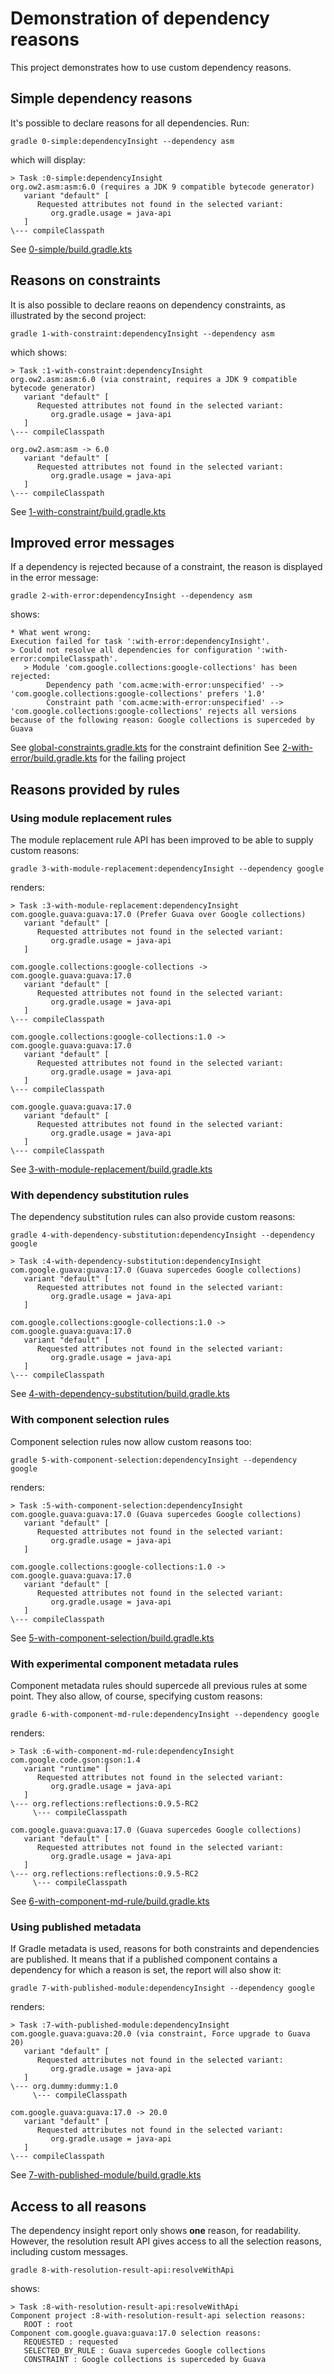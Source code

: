 # Demonstration of dependency reasons

This project demonstrates how to use custom dependency reasons.

## Simple dependency reasons

It's possible to declare reasons for all dependencies. Run:

`gradle 0-simple:dependencyInsight --dependency asm`

which will display:

```
> Task :0-simple:dependencyInsight 
org.ow2.asm:asm:6.0 (requires a JDK 9 compatible bytecode generator)
   variant "default" [
      Requested attributes not found in the selected variant:
         org.gradle.usage = java-api
   ]
\--- compileClasspath

```

See [0-simple/build.gradle.kts](0-simple/build.gradle.kts)

## Reasons on constraints

It is also possible to declare reaons on dependency constraints, as illustrated by the second project:

`gradle 1-with-constraint:dependencyInsight --dependency asm`

which shows:

```
> Task :1-with-constraint:dependencyInsight 
org.ow2.asm:asm:6.0 (via constraint, requires a JDK 9 compatible bytecode generator)
   variant "default" [
      Requested attributes not found in the selected variant:
         org.gradle.usage = java-api
   ]
\--- compileClasspath

org.ow2.asm:asm -> 6.0
   variant "default" [
      Requested attributes not found in the selected variant:
         org.gradle.usage = java-api
   ]
\--- compileClasspath
```

See [1-with-constraint/build.gradle.kts](1-with-constraint/build.gradle.kts)

## Improved error messages

If a dependency is rejected because of a constraint, the reason is displayed in the error message:

`gradle 2-with-error:dependencyInsight --dependency asm`

shows:

```
* What went wrong:
Execution failed for task ':with-error:dependencyInsight'.
> Could not resolve all dependencies for configuration ':with-error:compileClasspath'.
   > Module 'com.google.collections:google-collections' has been rejected:
        Dependency path 'com.acme:with-error:unspecified' --> 'com.google.collections:google-collections' prefers '1.0'
        Constraint path 'com.acme:with-error:unspecified' --> 'com.google.collections:google-collections' rejects all versions because of the following reason: Google collections is superceded by Guava

```

See [global-constraints.gradle.kts](global-constraints.gradle.kts) for the constraint definition
See [2-with-error/build.gradle.kts](2-with-error/build.gradle.kts) for the failing project

## Reasons provided by rules
### Using module replacement rules

The module replacement rule API has been improved to be able to supply custom reasons:

`gradle 3-with-module-replacement:dependencyInsight --dependency google`

renders:

```
> Task :3-with-module-replacement:dependencyInsight 
com.google.guava:guava:17.0 (Prefer Guava over Google collections)
   variant "default" [
      Requested attributes not found in the selected variant:
         org.gradle.usage = java-api
   ]

com.google.collections:google-collections -> com.google.guava:guava:17.0
   variant "default" [
      Requested attributes not found in the selected variant:
         org.gradle.usage = java-api
   ]
\--- compileClasspath

com.google.collections:google-collections:1.0 -> com.google.guava:guava:17.0
   variant "default" [
      Requested attributes not found in the selected variant:
         org.gradle.usage = java-api
   ]
\--- compileClasspath

com.google.guava:guava:17.0
   variant "default" [
      Requested attributes not found in the selected variant:
         org.gradle.usage = java-api
   ]
\--- compileClasspath
```

See [3-with-module-replacement/build.gradle.kts](3-with-module-replacement/build.gradle.kts)

### With dependency substitution rules

The dependency substitution rules can also provide custom reasons:

`gradle 4-with-dependency-substitution:dependencyInsight --dependency google`

```
> Task :4-with-dependency-substitution:dependencyInsight 
com.google.guava:guava:17.0 (Guava supercedes Google collections)
   variant "default" [
      Requested attributes not found in the selected variant:
         org.gradle.usage = java-api
   ]

com.google.collections:google-collections:1.0 -> com.google.guava:guava:17.0
   variant "default" [
      Requested attributes not found in the selected variant:
         org.gradle.usage = java-api
   ]
\--- compileClasspath

```

See [4-with-dependency-substitution/build.gradle.kts](4-with-dependency-substitution/build.gradle.kts)

### With component selection rules

Component selection rules now allow custom reasons too:

`gradle 5-with-component-selection:dependencyInsight --dependency google`

renders:

```
> Task :5-with-component-selection:dependencyInsight 
com.google.guava:guava:17.0 (Guava supercedes Google collections)
   variant "default" [
      Requested attributes not found in the selected variant:
         org.gradle.usage = java-api
   ]

com.google.collections:google-collections:1.0 -> com.google.guava:guava:17.0
   variant "default" [
      Requested attributes not found in the selected variant:
         org.gradle.usage = java-api
   ]
\--- compileClasspath
```

See [5-with-component-selection/build.gradle.kts](5-with-component-selection/build.gradle.kts)

### With experimental component metadata rules

Component metadata rules should supercede all previous rules at some point. They also allow, of course, specifying custom reasons:

`gradle 6-with-component-md-rule:dependencyInsight --dependency google`

renders:

```
> Task :6-with-component-md-rule:dependencyInsight 
com.google.code.gson:gson:1.4
   variant "runtime" [
      Requested attributes not found in the selected variant:
         org.gradle.usage = java-api
   ]
\--- org.reflections:reflections:0.9.5-RC2
     \--- compileClasspath

com.google.guava:guava:17.0 (Guava supercedes Google collections)
   variant "default" [
      Requested attributes not found in the selected variant:
         org.gradle.usage = java-api
   ]
\--- org.reflections:reflections:0.9.5-RC2
     \--- compileClasspath

```

See [6-with-component-md-rule/build.gradle.kts](6-with-component-md-rule/build.gradle.kts)

### Using published metadata

If Gradle metadata is used, reasons for both constraints and dependencies are published. It means that if
a published component contains a dependency for which a reason is set, the report will also show it:

`gradle 7-with-published-module:dependencyInsight --dependency google`

renders:

```
> Task :7-with-published-module:dependencyInsight 
com.google.guava:guava:20.0 (via constraint, Force upgrade to Guava 20)
   variant "default" [
      Requested attributes not found in the selected variant:
         org.gradle.usage = java-api
   ]
\--- org.dummy:dummy:1.0
     \--- compileClasspath

com.google.guava:guava:17.0 -> 20.0
   variant "default" [
      Requested attributes not found in the selected variant:
         org.gradle.usage = java-api
   ]
\--- compileClasspath
```

See [7-with-published-module/build.gradle.kts](7-with-published-module/build.gradle.kts)

## Access to all reasons

The dependency insight report only shows **one** reason, for readability. However, the
resolution result API gives access to all the selection reasons, including custom messages.

`gradle 8-with-resolution-result-api:resolveWithApi`

shows:

```
> Task :8-with-resolution-result-api:resolveWithApi 
Component project :8-with-resolution-result-api selection reasons:
   ROOT : root
Component com.google.guava:guava:17.0 selection reasons:
   REQUESTED : requested
   SELECTED_BY_RULE : Guava supercedes Google collections
   CONSTRAINT : Google collections is superceded by Guava
```